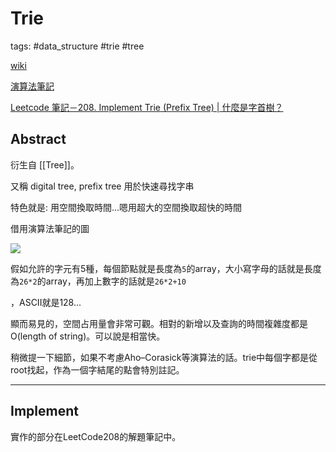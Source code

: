 # Trie

tags: #data_structure #trie #tree

[wiki](https://en.wikipedia.org/wiki/Trie)

[演算法筆記](https://web.ntnu.edu.tw/~algo/String.html)

[Leetcode 筆記－208. Implement Trie (Prefix Tree) | 什麼是字首樹？](https://englishandcoding.pixnet.net/blog/post/29962012-leetcode-筆記－208.-implement-trie-(prefix-tree)-|-什麼)

## Abstract

衍生自 [[Tree]]。

又稱 digital tree, prefix tree 用於快速尋找字串

特色就是: 用空間換取時間...嗯用超大的空間換取超快的時間

借用演算法筆記的圖

![](https://i.imgur.com/2r5Qw3m.png)

假如允許的字元有5種，每個節點就是長度為`5`的array，大小寫字母的話就是長度為`26*2`的array，再加上數字的話就是`26*2+10`

，ASCII就是128...

顯而易見的，空間占用量會非常可觀。相對的新增以及查詢的時間複雜度都是O(length of string)。可以說是相當快。

稍微提一下細節，如果不考慮Aho–Corasick等演算法的話。trie中每個字都是從root找起，作為一個字結尾的點會特別註記。

----

## Implement

實作的部分在LeetCode208的解題筆記中。
